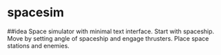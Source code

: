 spacesim
========

##idea
Space simulator with minimal text interface.
Start with spaceship. Move by setting angle of spaceship and
engage thrusters. Place space stations and enemies.